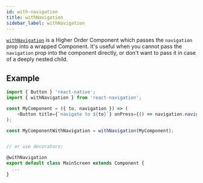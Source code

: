 ```yaml
---
id: with-navigation
title: withNavigation
sidebar_label: withNavigation
---
```


[`withNavigation`](/src/views/withNavigation.js) is a Higher Order Component which passes the `navigation` prop into a wrapped Component. It's useful when you cannot pass the `navigation` prop into the component directly, or don't want to pass it in case of a deeply nested child.

## Example

```js
import { Button } 'react-native';
import { withNavigation } from 'react-navigation';

const MyComponent = ({ to, navigation }) => (
    <Button title={`navigate to ${to}`} onPress={() => navigation.navigate(to)} />
);

const MyComponentWithNavigation = withNavigation(MyComponent);


// or use decorators:

@withNavigation
export default class MainScreen extends Component {
  ...
}
```
